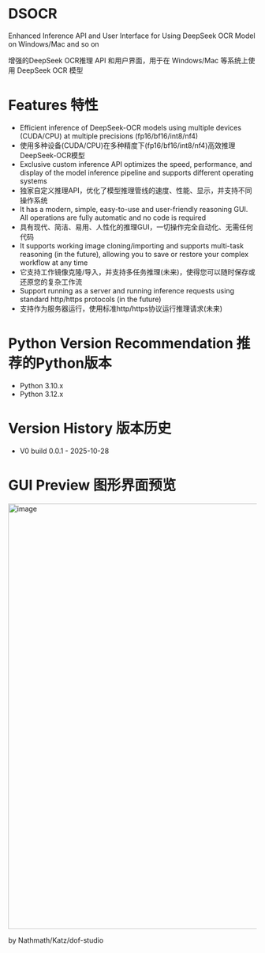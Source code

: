 # DSOCR
Enhanced Inference API and User Interface for Using DeepSeek OCR Model on Windows/Mac and so on

增强的DeepSeek OCR推理 API 和用户界面，用于在 Windows/Mac 等系统上使用 DeepSeek OCR 模型



# Features 特性

* Efficient inference of DeepSeek-OCR models using multiple devices (CUDA/CPU) at multiple precisions (fp16/bf16/int8/nf4)
* 使用多种设备(CUDA/CPU)在多种精度下(fp16/bf16/int8/nf4)高效推理DeepSeek-OCR模型
* Exclusive custom inference API optimizes the speed, performance, and display of the model inference pipeline and supports different operating systems
* 独家自定义推理API，优化了模型推理管线的速度、性能、显示，并支持不同操作系统
* It has a modern, simple, easy-to-use and user-friendly reasoning GUI. All operations are fully automatic and no code is required
* 具有现代、简洁、易用、人性化的推理GUI，一切操作完全自动化、无需任何代码
* It supports working image cloning/importing and supports multi-task reasoning (in the future), allowing you to save or restore your complex workflow at any time
* 它支持工作镜像克隆/导入，并支持多任务推理(未来)，使得您可以随时保存或还原您的复杂工作流
* Support running as a server and running inference requests using standard http/https protocols (in the future)
* 支持作为服务器运行，使用标准http/https协议运行推理请求(未来)


# Python Version Recommendation 推荐的Python版本

* Python 3.10.x
* Python 3.12.x



# Version History 版本历史

* V0 build 0.0.1 - 2025-10-28


# GUI Preview 图形界面预览

<img width="1476" height="861" alt="image" src="https://github.com/user-attachments/assets/8a2e1ad7-3658-4e5e-980c-35078791654f" />


by Nathmath/Katz/dof-studio
